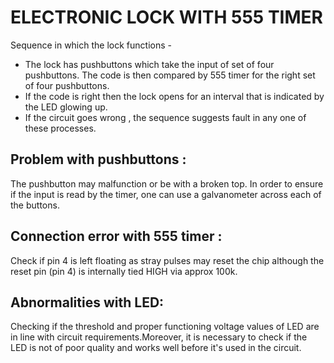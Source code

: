# ELECTRONIC LOCK WITH 555 TIMER

Sequence in which the lock functions -
* The lock has pushbuttons which take the input of set of four pushbuttons. The code is then compared by 555 timer for the right set of four pushbuttons.
* If the code is right then the lock opens for an interval that is indicated by the LED glowing up.
* If the circuit goes wrong , the sequence suggests fault in any one of these processes.

## Problem with pushbuttons :
The pushbutton may malfunction or be with a broken top. In order to ensure if the input is read by the timer, one can use a galvanometer across each of the buttons.

## Connection error with 555 timer :
Check if pin 4 is left floating as stray pulses may reset the chip although the reset pin (pin 4) is internally tied HIGH via approx 100k.

## Abnormalities with LED:
Checking if the threshold and proper functioning voltage values of LED are in line with circuit requirements.Moreover, it is necessary to check if the LED is not of poor quality and works well before it's used in the circuit.
